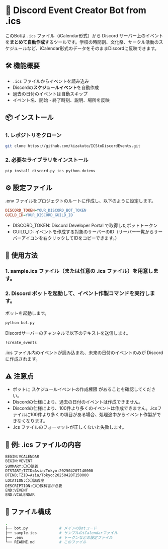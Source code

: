 # 📅 Discord Event Creator Bot from .ics

このBotは `.ics` ファイル（iCalendar形式）から Discord サーバー上のイベントを**まとめて自動作成**するツールです。学校の時間割、文化祭、サークル活動のスケジュールなど、iCalendar形式のデータをそのままDiscordに反映できます。


## 🛠 機能概要

- `.ics` ファイルからイベントを読み込み
- Discordの**スケジュールイベント**を自動作成
- 過去の日付のイベントは自動スキップ
- イベント名、開始・終了時刻、説明、場所を反映


## 📦 インストール

### 1. レポジトリをクローン
```bash
git clone https://github.com/kizakuto/ICStoDiscordEvents.git
```

### 2. 必要なライブラリをインストール

```bash
pip install discord.py ics python-dotenv
```

## ⚙️ 設定ファイル
.env ファイルをプロジェクトのルートに作成し、以下のように設定します。
```ini
DISCORD_TOKEN=YOUR_DISCORD_BOT_TOKEN
GUILD_ID=YOUR_DISCORD_GUILD_ID
```

- DISCORD_TOKEN: Discord Developer Portal で取得したボットトークン
- GUILD_ID: イベントを作成する対象のサーバーのID（サーバー一覧からサーバーアイコンを右クリックしてIDをコピーできます。）

## 🧠 使用方法

### 1. sample.ics ファイル（または任意の .ics ファイル）を用意します。

### 2. Discord ボットを起動して、イベント作製コマンドを実行します。
ボットを起動します。
```bash
python bot.py
```
Discordサーバーのチャンネルで以下のテキストを送信します。
```discord
!create_events
```

.ics ファイル内のイベントが読み込まれ、未来の日付のイベントのみが Discord に作成されます。

## ⚠️ 注意点
- ボットに スケジュールイベントの作成権限 があることを確認してください。
- Discordの仕様により、過去の日付のイベントは作成できません。
- Discordの仕様により、100件より多くのイベントは作成できません。.icsファイルに100件より多くの項目がある場合、処理途中からイベント作製ができなくなります。
- .ics ファイルのフォーマットが正しくないと失敗します。


## 🧪 例: .ics ファイルの内容
```ics
BEGIN:VCALENDAR
BEGIN:VEVENT
SUMMARY:〇〇講義
DTSTART;TZID=Asia/Tokyo:20250420T140000
DTEND;TZID=Asia/Tokyo:20250420T150000
LOCATION:〇〇講義室
DESCRIPTION:〇〇教科書が必要
END:VEVENT
END:VCALENDAR
```


## 📂 ファイル構成
``` bash
.
├── bot.py              # メインのBotコード
├── sample.ics          # サンプルのiCalendarファイル
├── .env                # トークンなどの設定ファイル
└── README.md           # このファイル
```
